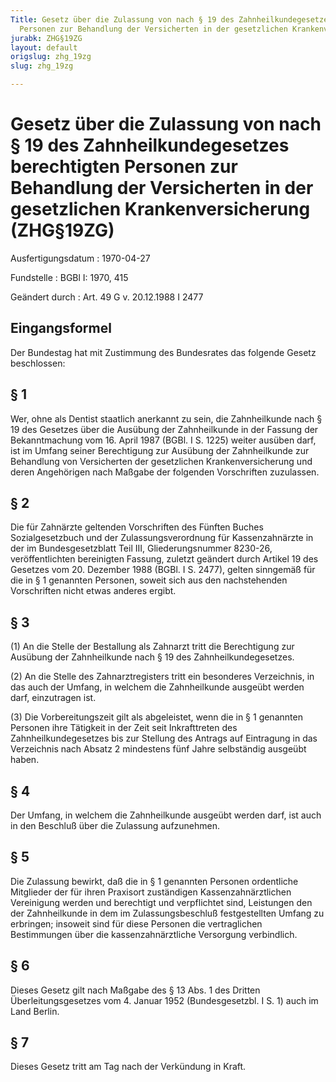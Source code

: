 ```yaml
---
Title: Gesetz über die Zulassung von nach § 19 des Zahnheilkundegesetzes berechtigten
  Personen zur Behandlung der Versicherten in der gesetzlichen Krankenversicherung
jurabk: ZHG§19ZG
layout: default
origslug: zhg_19zg
slug: zhg_19zg

---
```


# Gesetz über die Zulassung von nach § 19 des Zahnheilkundegesetzes berechtigten Personen zur Behandlung der Versicherten in der gesetzlichen Krankenversicherung (ZHG§19ZG)

Ausfertigungsdatum
:   1970-04-27

Fundstelle
:   BGBl I: 1970, 415

Geändert durch
:   Art. 49 G v. 20.12.1988 I 2477


## Eingangsformel

Der Bundestag hat mit Zustimmung des Bundesrates das folgende Gesetz
beschlossen:


## § 1

Wer, ohne als Dentist staatlich anerkannt zu sein, die Zahnheilkunde
nach § 19 des Gesetzes über die Ausübung der Zahnheilkunde in der
Fassung der Bekanntmachung vom 16. April 1987 (BGBl. I S. 1225) weiter
ausüben darf, ist im Umfang seiner Berechtigung zur Ausübung der
Zahnheilkunde zur Behandlung von Versicherten der gesetzlichen
Krankenversicherung und deren Angehörigen nach Maßgabe der folgenden
Vorschriften zuzulassen.


## § 2

Die für Zahnärzte geltenden Vorschriften des Fünften Buches
Sozialgesetzbuch und der Zulassungsverordnung für Kassenzahnärzte in
der im Bundesgesetzblatt Teil III, Gliederungsnummer 8230-26,
veröffentlichten bereinigten Fassung, zuletzt geändert durch Artikel
19 des Gesetzes vom 20. Dezember 1988 (BGBl. I S. 2477), gelten
sinngemäß für die in § 1 genannten Personen, soweit sich aus den
nachstehenden Vorschriften nicht etwas anderes ergibt.


## § 3

(1) An die Stelle der Bestallung als Zahnarzt tritt die Berechtigung
zur Ausübung der Zahnheilkunde nach § 19 des Zahnheilkundegesetzes.

(2) An die Stelle des Zahnarztregisters tritt ein besonderes
Verzeichnis, in das auch der Umfang, in welchem die Zahnheilkunde
ausgeübt werden darf, einzutragen ist.

(3) Die Vorbereitungszeit gilt als abgeleistet, wenn die in § 1
genannten Personen ihre Tätigkeit in der Zeit seit Inkrafttreten des
Zahnheilkundegesetzes bis zur Stellung des Antrags auf Eintragung in
das Verzeichnis nach Absatz 2 mindestens fünf Jahre selbständig
ausgeübt haben.


## § 4

Der Umfang, in welchem die Zahnheilkunde ausgeübt werden darf, ist
auch in den Beschluß über die Zulassung aufzunehmen.


## § 5

Die Zulassung bewirkt, daß die in § 1 genannten Personen ordentliche
Mitglieder der für ihren Praxisort zuständigen Kassenzahnärztlichen
Vereinigung werden und berechtigt und verpflichtet sind, Leistungen
den der Zahnheilkunde in dem im Zulassungsbeschluß festgestellten
Umfang zu erbringen; insoweit sind für diese Personen die
vertraglichen Bestimmungen über die kassenzahnärztliche Versorgung
verbindlich.


## § 6

Dieses Gesetz gilt nach Maßgabe des § 13 Abs. 1 des Dritten
Überleitungsgesetzes vom 4. Januar 1952 (Bundesgesetzbl. I S. 1) auch
im Land Berlin.


## § 7

Dieses Gesetz tritt am Tag nach der Verkündung in Kraft.

